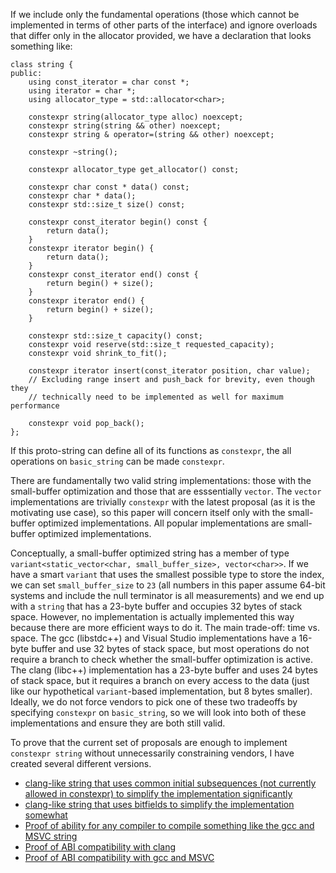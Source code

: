 If we include only the fundamental operations (those which cannot be implemented in terms of other parts of the interface) and ignore overloads that differ only in the allocator provided, we have a declaration that looks something like:

	class string {
	public:
		using const_iterator = char const *;
		using iterator = char *;
		using allocator_type = std::allocator<char>;

		constexpr string(allocator_type alloc) noexcept;
		constexpr string(string && other) noexcept;
		constexpr string & operator=(string && other) noexcept;

		constexpr ~string();

		constexpr allocator_type get_allocator() const;

		constexpr char const * data() const;
		constexpr char * data();
		constexpr std::size_t size() const;
		
		constexpr const_iterator begin() const {
			return data();
		}
		constexpr iterator begin() {
			return data();
		}
		constexpr const_iterator end() const {
			return begin() + size();
		}
		constexpr iterator end() {
			return begin() + size();
		}

		constexpr std::size_t capacity() const;
		constexpr void reserve(std::size_t requested_capacity);
		constexpr void shrink_to_fit();

		constexpr iterator insert(const_iterator position, char value);
		// Excluding range insert and push_back for brevity, even though they
		// technically need to be implemented as well for maximum performance

		constexpr void pop_back();
	};


If this proto-string can define all of its functions as `constexpr`, the all operations on `basic_string` can be made `constexpr`.

There are fundamentally two valid string implementations: those with the small-buffer optimization and those that are esssentially `vector`. The `vector` implementations are trivially `constexpr` with the latest proposal (as it is the motivating use case), so this paper will concern itself only with the small-buffer optimized implementations. All popular implementations are small-buffer optimized implementations.

Conceptually, a small-buffer optimized string has a member of type `variant<static_vector<char, small_buffer_size>, vector<char>>`. If we have a smart `variant` that uses the smallest possible type to store the index, we can set `small_buffer_size` to `23` (all numbers in this paper assume 64-bit systems and include the null terminator is all measurements) and we end up with a `string` that has a 23-byte buffer and occupies 32 bytes of stack space. However, no implementation is actually implemented this way because there are more efficient ways to do it. The main trade-off: time vs. space. The gcc (libstdc++) and Visual Studio implementations have a 16-byte buffer and use 32 bytes of stack space, but most operations do not require a branch to check whether the small-buffer optimization is active. The clang (libc++) implementation has a 23-byte buffer and uses 24 bytes of stack space, but it requires a branch on every access to the data (just like our hypothetical `variant`-based implementation, but 8 bytes smaller). Ideally, we do not force vendors to pick one of these two tradeoffs by specifying `constexpr` on `basic_string`, so we will look into both of these implementations and ensure they are both still valid.

To prove that the current set of proposals are enough to implement `constexpr string` without unnecessarily constraining vendors, I have created several different versions.

* [clang-like string that uses common initial subsequences (not currently allowed in constexpr) to simplify the implementation significantly](https://github.com/davidstone/isocpp/blob/master/constexpr-string/clang-common-initial-subsequence.cpp)
* [clang-like string that uses bitfields to simplify the implementation somewhat](https://github.com/davidstone/isocpp/blob/master/constexpr-string/clang-bit-field.cpp)
* [Proof of ability for any compiler to compile something like the gcc and MSVC string](https://github.com/davidstone/isocpp/blob/master/constexpr-string/gcc-msvc-compat.cpp)
* [Proof of ABI compatibility with clang](https://github.com/davidstone/isocpp/blob/master/constexpr-string/clang-abi-compatible.cpp)
* [Proof of ABI compatibility with gcc and MSVC](https://github.com/davidstone/isocpp/blob/master/constexpr-string/gcc-msvc-abi.cpp)